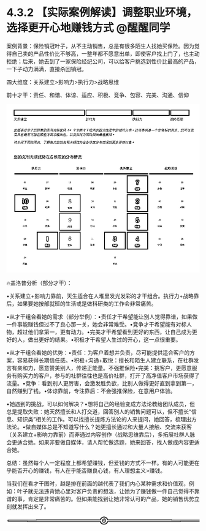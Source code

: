 # 4.3.2 【实际案例解读】调整职业环境，选择更开心地赚钱方式 @醒醒同学

案例背景：保险销冠叶子，从不主动销售，总是有很多陌生人找她买保险。因为觉得自己卖的产品性价比不够高，一整年都不愿意出单，即使客户找上门了，也主动拒绝；后来，她去到了一家保险经纪公司，可以给客户挑选到性价比最高的产品，一下子动力满满，直接杀回销冠。

四大维度：关系建立>影响力>执行力>战略思维

前十才干：责任、和谐、体谅、适应、积极、竞争、包容、完美、沟通、信仰

![](img/418b87c863b722e7f4e6cfb058aa862b.png)

🔥盖洛普分析（部分才干）：

•关系建立+影响力靠前，天生适合在人堆里发光发彩的才干组合。执行力+战略靠后，如果要她按部就班的生活或是做科研类的工作会非常痛苦。

•从才干组合看她的需求（部分举例）：•责任才干希望能让别人觉得靠谱，如果做一件事能赚钱但过不了良心那一关，她会非常难受。•竞争才干希望能有对标人物，超过他们拿第一，更有动力。•完美才干希望看到更好的东西，让自己成为更好的人，做出更好的结果。•积极才干希望人生过的开心，这一点很重要。

•从才干组合看她的优势：•责任：为客户着想并负责，尽可能提供适合客户的方案，容易获得长期信任感。•积极+沟通+取悦：擅长和陌生人建立联系，在社群发言有亲和力，愿意赞美别人，传递正能量。不强推保险•完美：挑客户，更愿意服务有购买力的客户，参与的社群往往也是高价社群，打开了高净值客户市场获得了流量。•竞争：看到别人更厉害，会激发胜负欲，比别人做得更好直到拿到第一，自然赚到了钱。•体谅靠前，专注靠后：不会强推保险，在意用户体验。

•她遇到的挑战，可以如何解决？•想将自己的经验变成方法论教给团队成员，但总是提取失败：她天然擅长和人打交道，回答别人的销售问题可以，但不擅长“信息、知识类”相关的工作。可以找擅长提炼方法论的人来提问，她回答，梳理出方法论。•做自媒体总是不知道写什么？她更擅长通过和大量人接触、交流来获客（关系建立+影响力靠前）而非通过内容创作（战略思维靠后），多拓展社群人脉会更适合她。如果非要做自媒体，请人帮忙做选题，她来回答，找人做成内容更适合她。

总结：虽然每个人一定程度上都希望赚钱，但爱钱的方式不一样。有的人可能更在乎能否开心的赚钱，有人在乎能否赚良心钱，有人理想主义>赚钱。

当我们在看才干图时，越是排在前面的越代表了我们内心某种需求和价值观，例如：叶子就无法违背她心里对客户负责的想法，让她为了赚钱做一件自己觉得不靠谱的事，肯定是非常痛苦的。但如果能找到让她非常认可的产品，她的销售优势立刻就发挥出来了。

![](img/6c7de331872a8117bb5e80b7aec8953a.png)
